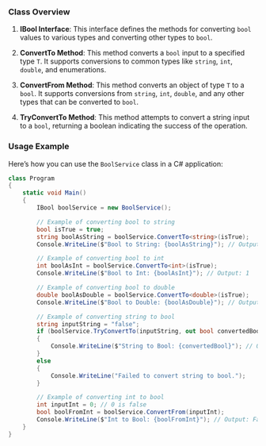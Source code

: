 ﻿### Class Overview

1.  **IBool Interface**: This interface defines the methods for converting `bool` values to various types and converting other types to `bool`.
    
2.  **ConvertTo<T> Method**: This method converts a `bool` input to a specified type `T`. It supports conversions to common types like `string`, `int`, `double`, and enumerations.
    
3.  **ConvertFrom<T> Method**: This method converts an object of type `T` to a `bool`. It supports conversions from `string`, `int`, `double`, and any other types that can be converted to `bool`.
    
4.  **TryConvertTo Method**: This method attempts to convert a string input to a `bool`, returning a boolean indicating the success of the operation.
    

### Usage Example

Here’s how you can use the `BoolService` class in a C# application:
```csharp
class Program
{
    static void Main()
    {
        IBool boolService = new BoolService();

        // Example of converting bool to string
        bool isTrue = true;
        string boolAsString = boolService.ConvertTo<string>(isTrue);
        Console.WriteLine($"Bool to String: {boolAsString}"); // Output: "true"

        // Example of converting bool to int
        int boolAsInt = boolService.ConvertTo<int>(isTrue);
        Console.WriteLine($"Bool to Int: {boolAsInt}"); // Output: 1

        // Example of converting bool to double
        double boolAsDouble = boolService.ConvertTo<double>(isTrue);
        Console.WriteLine($"Bool to Double: {boolAsDouble}"); // Output: 1.0

        // Example of converting string to bool
        string inputString = "false";
        if (boolService.TryConvertTo(inputString, out bool convertedBool))
        {
            Console.WriteLine($"String to Bool: {convertedBool}"); // Output: False
        }
        else
        {
            Console.WriteLine("Failed to convert string to bool.");
        }

        // Example of converting int to bool
        int inputInt = 0; // 0 is false
        bool boolFromInt = boolService.ConvertFrom(inputInt);
        Console.WriteLine($"Int to Bool: {boolFromInt}"); // Output: False
    }
}

```
